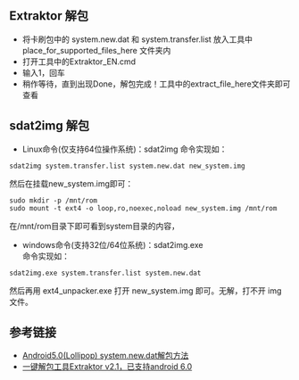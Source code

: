 ## Extraktor 解包
- 将卡刷包中的 system.new.dat 和 system.transfer.list 放入工具中 place_for_supported_files_here 文件夹内
- 打开工具中的Extraktor_EN.cmd
- 输入1，回车
- 稍作等待，直到出现Done，解包完成！工具中的extract_file_here文件夹即可查看
## sdat2img 解包
- Linux命令(仅支持64位操作系统)：sdat2img
命令实现如：
```
sdat2img system.transfer.list system.new.dat new_system.img
```
然后在挂载new_system.img即可：
```
sudo mkdir -p /mnt/rom
sudo mount -t ext4 -o loop,ro,noexec,noload new_system.img /mnt/rom
```
在/mnt/rom目录下即可看到system目录的内容，
- windows命令(支持32位/64位系统)：sdat2img.exe  
命令实现如：
```
sdat2img.exe system.transfer.list system.new.dat  
```
然后再用 ext4_unpacker.exe 打开 new_system.img 即可。无解，打不开 img 文件。
## 参考链接
- [Android5.0(Lollipop) system.new.dat解包方法](http://www.romzhijia.net/shuaji/13548)
- [一键解包工具Extraktor v2.1，已支持android 6.0](http://bbs.gfan.com/forum.php?mod=viewthread&tid=8101586&page=1)
